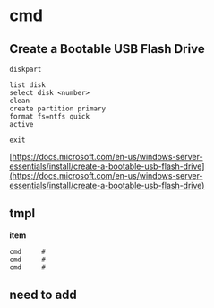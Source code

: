 # cmd
 
## Create a Bootable USB Flash Drive
```
diskpart

list disk
select disk <number>
clean
create partition primary
format fs=ntfs quick
active

exit
```
[https://docs.microsoft.com/en-us/windows-server-essentials/install/create-a-bootable-usb-flash-drive](https://docs.microsoft.com/en-us/windows-server-essentials/install/create-a-bootable-usb-flash-drive)

## tmpl
**item**
```
cmd     #
cmd     #
cmd     #
```
## need to add
